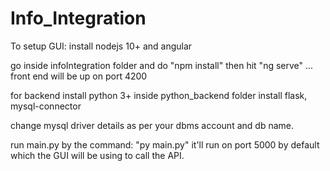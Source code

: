 # Info_Integration

To setup GUI:
install nodejs 10+ and angular

go inside infoIntegration folder and do "npm install"
then hit "ng serve" ... front end will be up on port 4200


for backend install python 3+
inside python_backend folder 
install flask, mysql-connector

change mysql driver details as per your dbms account and db name.

run main.py by the command: "py main.py"
it'll run on port 5000 by default which the GUI will be using to call the API.
